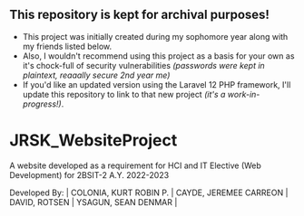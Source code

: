 ## This repository is kept for archival purposes!
- This project was initially created during my sophomore year along with my friends listed below.
- Also, I wouldn't recommend using this project as a basis for your own as it's chock-full of security vulnerabilities *(passwords were kept in plaintext, reaaally secure 2nd year me)*
- If you'd like an updated version using the Laravel 12 PHP framework, I'll update this repository to link to that new project *(it's a work-in-progress!)*.

# JRSK_WebsiteProject
A website developed as a requirement for HCI and IT Elective (Web Development) for 2BSIT-2 A.Y. 2022-2023

Developed By:
| COLONIA, KURT ROBIN P. | 
CAYDE, JEREMEE CARREON | 
DAVID, ROTSEN | 
YSAGUN, SEAN DENMAR | 
